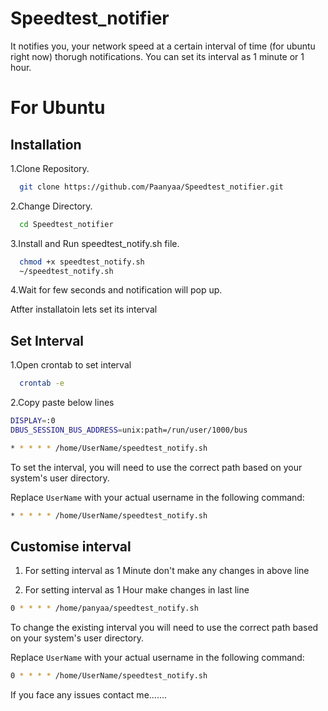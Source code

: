 # Speedtest_notifier
It notifies you, your network speed at a certain interval of time (for ubuntu right now) thorugh notifications.
You can set its interval as 1 minute or 1 hour.

# For Ubuntu

## Installation
1.Clone Repository.
```Bash
  git clone https://github.com/Paanyaa/Speedtest_notifier.git
```
2.Change Directory.
```Bash
  cd Speedtest_notifier
```
3.Install and Run speedtest_notify.sh file.
```Bash
  chmod +x speedtest_notify.sh
  ~/speedtest_notify.sh
```
4.Wait for few seconds and notification will pop up.

Atfter installatoin lets set its interval

## Set Interval
1.Open crontab to set interval
```Bash
  crontab -e
```
2.Copy paste below lines
```Bash
DISPLAY=:0
DBUS_SESSION_BUS_ADDRESS=unix:path=/run/user/1000/bus

* * * * * /home/UserName/speedtest_notify.sh
```
To set the interval, you will need to use the correct path based on your system's user directory. 

Replace `UserName` with your actual username in the following command:

```sh
* * * * * /home/UserName/speedtest_notify.sh
```
## Customise interval

1. For setting interval as 1 Minute don't make any changes in above line

2. For setting interval as 1 Hour make changes in last line
```Bash
0 * * * * /home/panyaa/speedtest_notify.sh
```
To change the existing interval you will need to use the correct path based on your system's user directory. 

Replace `UserName` with your actual username in the following command:

```sh
0 * * * * /home/UserName/speedtest_notify.sh
```

If you face any issues contact me.......
